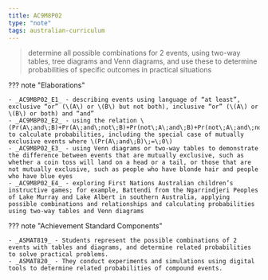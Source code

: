 ```yaml
---
title: AC9M8P02
type: "note"
tags: australian-curriculum
---
```




> determine all possible combinations for 2 events, using two-way tables, tree diagrams and Venn diagrams, and use these to determine probabilities of specific outcomes in practical situations

??? note "Elaborations"

	- _AC9M8P02_E1_ - describing events using language of “at least”, exclusive “or” (\(A\) or \(B\) but not both), inclusive “or” (\(A\) or \(B\) or both) and “and”
	- _AC9M8P02_E2_ - using the relation \(Pr(A\;and\;B)+Pr(A\;and\;not\;B)+Pr(not\;A\;and\;B)+Pr(not\;A\;and\;not\;B)=\;1\) to calculate probabilities, including the special case of mutually exclusive events where \(Pr(A\;and\;B)\;=\;0\)
	- _AC9M8P02_E3_ - using Venn diagrams or two-way tables to demonstrate the difference between events that are mutually exclusive, such as whether a coin toss will land on a head or a tail, or those that are not mutually exclusive, such as people who have blonde hair and people who have blue eyes
	- _AC9M8P02_E4_ - exploring First Nations Australian children’s instructive games; for example, Battendi from the Ngarrindjeri Peoples of Lake Murray and Lake Albert in southern Australia, applying possible combinations and relationships and calculating probabilities using two-way tables and Venn diagrams
??? note "Achievement Standard Components"

	- _ASMAT819_ - Students represent the possible combinations of 2 events with tables and diagrams, and determine related probabilities to solve practical problems.
	- _ASMAT820_ - They conduct experiments and simulations using digital tools to determine related probabilities of compound events.


